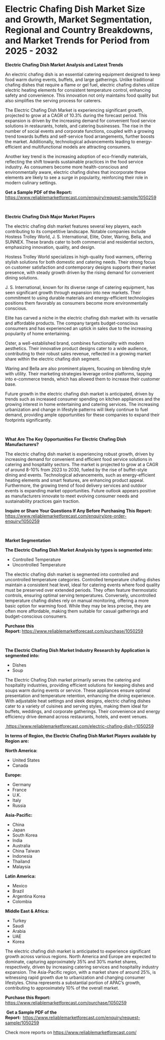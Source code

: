 <p><h1>Electric Chafing Dish Market Size and Growth, Market Segmentation, Regional and Country Breakdowns, and Market Trends for Period from 2025 -  2032</h1></p><p><strong>Electric Chafing Dish Market Analysis and Latest Trends</strong></p>
<p><p>An electric chafing dish is an essential catering equipment designed to keep food warm during events, buffets, and large gatherings. Unlike traditional chafing dishes that require a flame or gel fuel, electric chafing dishes utilize electric heating elements for consistent temperature control, enhancing safety and convenience. This innovation not only maintains food quality but also simplifies the serving process for caterers.</p><p>The Electric Chafing Dish Market is experiencing significant growth, projected to grow at a CAGR of 10.3% during the forecast period. This expansion is driven by the increasing demand for convenient food service solutions in restaurants, hotels, and catering businesses. The rise in the number of social events and corporate functions, coupled with a growing trend towards buffets and self-service food arrangements, further boosts the market. Additionally, technological advancements leading to energy-efficient and multifunctional models are attracting consumers.</p><p>Another key trend is the increasing adoption of eco-friendly materials, reflecting the shift towards sustainable practices in the food service industry. As consumers become more health-conscious and environmentally aware, electric chafing dishes that incorporate these elements are likely to see a surge in popularity, reinforcing their role in modern culinary settings.</p></p>
<p><strong>Get a Sample PDF of the Report:&nbsp;</strong> <a href="https://www.reliablemarketforecast.com/enquiry/request-sample/1050259?utm_campaign=3120&utm_medium=2&utm_source=Github&utm_content=ia&utm_term=10042025&utm_id=electric-chafing-dish">https://www.reliablemarketforecast.com/enquiry/request-sample/1050259</a></p>
<p>&nbsp;</p>
<p><strong>Electric Chafing Dish Major Market Players</strong></p>
<p><p>The electric chafing dish market features several key players, each contributing to its competitive landscape. Notable companies include Hostess Trolley World, J. S. International, Elite, Oster, Waring, Bella, and SUNNEX. These brands cater to both commercial and residential sectors, emphasizing innovation, quality, and design.</p><p>Hostess Trolley World specializes in high-quality food warmers, offering stylish solutions for both domestic and catering needs. Their strong focus on customer satisfaction and contemporary designs supports their market presence, with steady growth driven by the rising demand for convenient dining solutions.</p><p>J. S. International, known for its diverse range of catering equipment, has seen significant growth through expansion into new markets. Their commitment to using durable materials and energy-efficient technologies positions them favorably as consumers become more environmentally conscious.</p><p>Elite has carved a niche in the electric chafing dish market with its versatile and affordable products. The company targets budget-conscious consumers and has experienced an uptick in sales due to the increasing popularity of home entertaining.</p><p>Oster, a well-established brand, combines functionality with modern aesthetics. Their innovative product designs cater to a wide audience, contributing to their robust sales revenue, reflected in a growing market share within the electric chafing dish segment.</p><p>Waring and Bella are also prominent players, focusing on blending style with utility. Their marketing strategies leverage online platforms, tapping into e-commerce trends, which has allowed them to increase their customer base.</p><p>Future growth in the electric chafing dish market is anticipated, driven by trends such as increased consumer spending on kitchen appliances and the growing interest in home entertaining and catering services. The increasing urbanization and change in lifestyle patterns will likely continue to fuel demand, providing ample opportunities for these companies to expand their footprints significantly.</p></p>
<p>&nbsp;</p>
<p><strong>What Are The Key Opportunities For Electric Chafing Dish Manufacturers?</strong></p>
<p><p>The electric chafing dish market is experiencing robust growth, driven by increasing demand for convenient and efficient food service solutions in catering and hospitality sectors. The market is projected to grow at a CAGR of around 8-10% from 2023 to 2030, fueled by the rise of buffet-style dining and events. Technological advancements, such as energy-efficient heating elements and smart features, are enhancing product appeal. Furthermore, the growing trend of food delivery services and outdoor events is expanding market opportunities. Future outlook appears positive as manufacturers innovate to meet evolving consumer needs and sustainability practices gain traction.</p></p>
<p><strong>Inquire or Share Your Questions If Any Before Purchasing This Report:</strong> <a href="https://www.reliablemarketforecast.com/enquiry/pre-order-enquiry/1050259?utm_campaign=3120&utm_medium=2&utm_source=Github&utm_content=ia&utm_term=10042025&utm_id=electric-chafing-dish">https://www.reliablemarketforecast.com/enquiry/pre-order-enquiry/1050259</a></p>
<p>&nbsp;</p>
<p><strong>Market Segmentation</strong></p>
<p><strong>The Electric Chafing Dish Market Analysis by types is segmented into:</strong></p>
<p><ul><li>Controlled Temperature</li><li>Uncontrolled Temperature</li></ul></p>
<p><p>The electric chafing dish market is segmented into controlled and uncontrolled temperature categories. Controlled temperature chafing dishes maintain a consistent heat level, ideal for catering events where food quality must be preserved over extended periods. They often feature thermostatic controls, ensuring optimal serving temperatures. Conversely, uncontrolled temperature chafing dishes rely on manual monitoring, offering a more basic option for warming food. While they may be less precise, they are often more affordable, making them suitable for casual gatherings and budget-conscious consumers.</p></p>
<p><strong>Purchase this Report:&nbsp;</strong><a href="https://www.reliablemarketforecast.com/purchase/1050259?utm_campaign=3120&utm_medium=2&utm_source=Github&utm_content=ia&utm_term=10042025&utm_id=electric-chafing-dish">https://www.reliablemarketforecast.com/purchase/1050259</a></p>
<p>&nbsp;</p>
<p><strong>The Electric Chafing Dish Market Industry Research by Application is segmented into:</strong></p>
<p><ul><li>Dishes</li><li>Soup</li></ul></p>
<p><p>The Electric Chafing Dish market primarily serves the catering and hospitality industries, providing efficient solutions for keeping dishes and soups warm during events or service. These appliances ensure optimal presentation and temperature retention, enhancing the dining experience. With adjustable heat settings and sleek designs, electric chafing dishes cater to a variety of cuisines and serving styles, making them ideal for buffets, weddings, and corporate gatherings. Their convenience and energy efficiency drive demand across restaurants, hotels, and event venues.</p></p>
<p><a href="https://www.reliablemarketforecast.com/electric-chafing-dish-r1050259?utm_campaign=3120&utm_medium=2&utm_source=Github&utm_content=ia&utm_term=10042025&utm_id=electric-chafing-dish">&nbsp;https://www.reliablemarketforecast.com/electric-chafing-dish-r1050259</a></p>
<p><strong>In terms of Region, the Electric Chafing Dish Market Players available by Region are:</strong></p>
<p>
    <p> <strong> North America: </strong>
        <ul>
            <li>United States</li>
            <li>Canada</li>
        </ul>
        </p> 
    <p> <strong> Europe: </strong>
        <ul>
            <li>Germany</li>
            <li>France</li>
            <li>U.K.</li>
            <li>Italy</li>
            <li>Russia</li>
        </ul>
        </p> 
    <p> <strong> Asia-Pacific: </strong>
        <ul>
            <li>China</li>
            <li>Japan</li>
            <li>South Korea</li>
            <li>India</li>
            <li>Australia</li>
            <li>China Taiwan</li>
            <li>Indonesia</li>
            <li>Thailand</li>
            <li>Malaysia</li>
        </ul>
        </p> 
    <p> <strong> Latin America: </strong>
        <ul>
            <li>Mexico</li>
            <li>Brazil</li>
            <li>Argentina Korea</li>
            <li>Colombia</li>
        </ul>
        </p> 
    <p> <strong> Middle East & Africa: </strong>
        <ul>
            <li>Turkey</li>
            <li>Saudi</li>
            <li>Arabia</li>
            <li>UAE</li>
            <li>Korea</li>
        </ul>
    </p>
    </p>
<p><p>The electric chafing dish market is anticipated to experience significant growth across various regions. North America and Europe are expected to dominate, capturing approximately 35% and 30% market shares, respectively, driven by increasing catering services and hospitality industry expansion. The Asia-Pacific region, with a market share of around 25%, is witnessing rapid growth due to urbanization and changing consumer lifestyles. China represents a substantial portion of APAC’s growth, contributing to approximately 10% of the overall market.</p></p>
<p><strong>Purchase this Report: </strong><a href="https://www.reliablemarketforecast.com/purchase/1050259?utm_campaign=3120&utm_medium=2&utm_source=Github&utm_content=ia&utm_term=10042025&utm_id=electric-chafing-dish">https://www.reliablemarketforecast.com/purchase/1050259</a></p>
<p>&nbsp;<strong>Get a Sample PDF of the Report:&nbsp;&nbsp;</strong><a href="https://www.reliablemarketforecast.com/enquiry/request-sample/1050259?utm_campaign=3120&utm_medium=2&utm_source=Github&utm_content=ia&utm_term=10042025&utm_id=electric-chafing-dish">https://www.reliablemarketforecast.com/enquiry/request-sample/1050259</a></p>
<p><strong></strong></p>
<p>Check more reports on <a href="https://www.reliablemarketforecast.com/?utm_campaign=3120&utm_medium=2&utm_source=Github&utm_content=ia&utm_term=10042025&utm_id=electric-chafing-dish">https://www.reliablemarketforecast.com/</a></p>